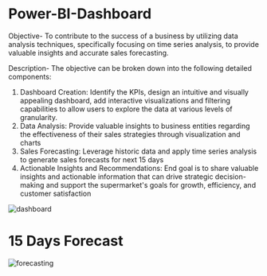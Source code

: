 # Power-BI-Dashboard
Objective-
To contribute to the success of a business by utilizing data analysis techniques, specifically focusing on time series analysis, to provide valuable insights and accurate sales forecasting.

Description-
The objective can be broken down into the following detailed components:

1. Dashboard Creation: Identify the KPIs, design an intuitive and visually appealing dashboard, add interactive visualizations and filtering capabilities to allow users to explore the data at various levels of granularity.
2.  Data Analysis: Provide valuable insights to business entities regarding the effectiveness of their sales strategies through visualization and charts
3.  Sales Forecasting: Leverage historic data and apply time series analysis to generate sales forecasts for next 15 days
4.  Actionable Insights and Recommendations: End goal is to share valuable insights and actionable information that can drive strategic decision-making and support the supermarket's goals for growth, efficiency, and customer satisfaction

   ![dashboard](https://github.com/AayushiSaini/Power-BI-Dashboard/assets/118258257/83ca6e7a-d91f-435c-a8c3-d2c7e6e79314)
   # 15 Days Forecast
   ![forecasting](https://github.com/AayushiSaini/Power-BI-Dashboard/assets/118258257/283103bb-ae72-4baa-9c8f-65a22f7ec8ca)
